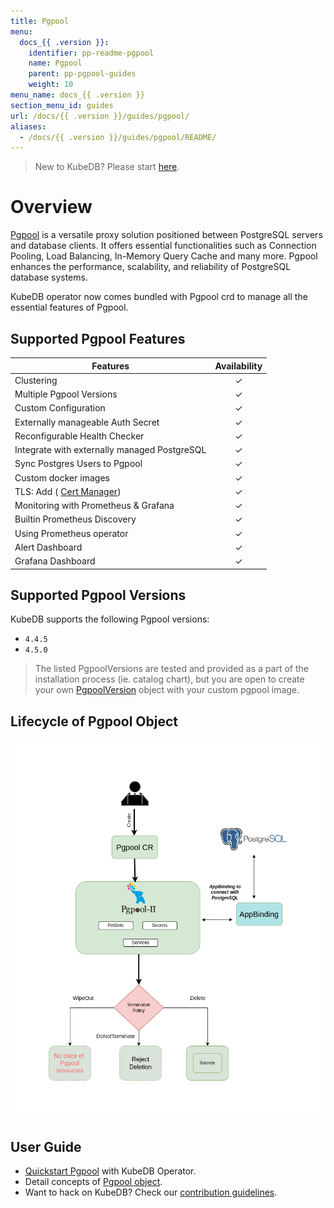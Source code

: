 ```yaml
---
title: Pgpool
menu:
  docs_{{ .version }}:
    identifier: pp-readme-pgpool
    name: Pgpool
    parent: pp-pgpool-guides
    weight: 10
menu_name: docs_{{ .version }}
section_menu_id: guides
url: /docs/{{ .version }}/guides/pgpool/
aliases:
  - /docs/{{ .version }}/guides/pgpool/README/
---
```


> New to KubeDB? Please start [here](/docs/README.md).

# Overview

[Pgpool](https://pgpool.net/) is a versatile proxy solution positioned between PostgreSQL servers and database clients. It offers essential functionalities such as Connection Pooling, Load Balancing, In-Memory Query Cache and many more. Pgpool enhances the performance, scalability, and reliability of PostgreSQL database systems.

KubeDB operator now comes bundled with Pgpool crd to manage all the essential features of Pgpool. 

## Supported Pgpool Features

| Features                                                    | Availability |
|-------------------------------------------------------------| :----------: |
| Clustering                                                  |   &#10003;   |
| Multiple Pgpool Versions                                    |   &#10003;   |
| Custom Configuration                                        |   &#10003;   |
| Externally manageable Auth Secret                           |   &#10003;   |
| Reconfigurable Health Checker                               |   &#10003;   |
| Integrate with externally managed PostgreSQL                |   &#10003;   |
| Sync Postgres Users to Pgpool                               |   &#10003;   |
| Custom docker images                                        |   &#10003;   |
| TLS: Add ( [Cert Manager]((https://cert-manager.io/docs/))) |   &#10003;   |
| Monitoring with Prometheus & Grafana                        |   &#10003;   |
| Builtin Prometheus Discovery                                |   &#10003;   |
| Using Prometheus operator                                   |   &#10003;   |
| Alert Dashboard                                             |   &#10003;   |
| Grafana Dashboard                                           |   &#10003;   |

## Supported Pgpool Versions

KubeDB supports the following Pgpool versions:
- `4.4.5`
- `4.5.0`

> The listed PgpoolVersions are tested and provided as a part of the installation process (ie. catalog chart), but you are open to create your own [PgpoolVersion](/docs/guides/pgpool/concepts/catalog.md) object with your custom pgpool image.

## Lifecycle of Pgpool Object

<p align="center">
  <img alt="lifecycle"  src="/docs/images/pgpool/quickstart/lifecycle.png">
</p>

## User Guide

- [Quickstart Pgpool](/docs/guides/pgpool/quickstart/quickstart.md) with KubeDB Operator.
- Detail concepts of [Pgpool object](/docs/guides/pgpool/concepts/pgpool.md).
- Want to hack on KubeDB? Check our [contribution guidelines](/docs/CONTRIBUTING.md).
